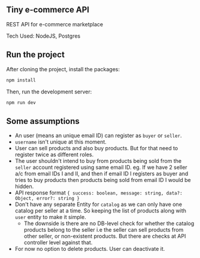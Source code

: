 ## Tiny e-commerce API

REST API for e-commerce marketplace

Tech Used: NodeJS, Postgres

## Run the project

After cloning the project, install the packages:

```bash
npm install
```

Then, run the development server:

```bash
npm run dev
```

## Some assumptions

- An user (means an unique email ID) can register as `buyer` or `seller`.
- `username` isn't unique at this moment.
- User can sell products and also buy products. But for that need to register twice as different roles.
- The user shouldn't intend to buy from products being sold from the `seller` account registered using same email ID. eg. If we have 2 seller a/c from email IDs I and II, and then if email ID I registers as buyer and tries to buy products then products being sold from email ID I would be hidden.
- API response format `{ success: boolean, message: string, data?: Object, error?: string }`
- Don't have any separate Entity for `catalog` as we can only have one catalog per seller at a time. So keeping the list of products along with `user` entity to make it simple.
  - The downside is there are no DB-level check for whether the catalog products belong to the seller i.e the seller can sell products from other seller, or non-existent products. But there are checks at API controller level against that.
- For now no option to delete products. User can deactivate it.
